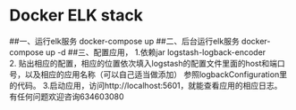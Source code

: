 # Docker ELK stack
##一、运行elk服务
  docker-compose up
##二、后台运行elk服务
  docker-compose up -d
##三、配置应用，
   1.依赖jar
   logstash-logback-encoder     
   2. 贴出相应的配置，相应的位置依次填入logstash的配置文件里面的host和端口号，以及相应的应用名称（可以自己适当做添加）
        参照logbackConfiguration里的代码。
   3.启动应用，访问http://localhost:5601，就能查看应用的相应日志。
 有任何问题欢迎咨询634603080    
  
